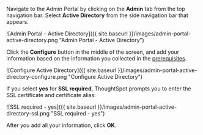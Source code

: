 Navigate to the Admin Portal by clicking on the **Admin** tab from the top navigation bar. Select **Active Directory** from the side navigation bar that appears.

![Admin Portal - Active Directory]({{ site.baseurl }}/images/admin-portal-active-directory.png "Admin Portal - Active Directory")

Click the **Configure** button in the middle of the screen, and add your information based on the information you collected in the [prerequisites](#prerequisites).

![Configure Active Directory]({{ site.baseurl }}/images/admin-portal-active-directory-configure.png "Configure Active Directory")

If you select **yes** for **SSL required**, ThoughtSpot prompts you to enter the SSL certificate and certificate alias:

![SSL required - yes]({{ site.baseurl }}/images/admin-portal-active-directory-ssl.png "SSL required - yes")

After you add all your information, click **OK**.
